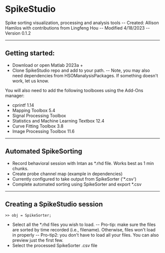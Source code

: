 # SpikeStudio
Spike sorting visualization, processing and analysis tools
    -- Created: Allison Hamilos with contributions from Lingfeng Hou
    -- Modified 4/18/2023
    -- Version 0.1.2

-------------------------
## Getting started:

- Download or open Matlab 2023a + 
- Clone SpikeStudio repo and add to your path. 
    -- Note, you may also need dependencies from HSOManalysisPackages. If something doesn't work, let us know.

You will also need to add the following toolboxes using the Add-Ons manager:

- cprintf 1.14
- Mapping Toolbox 5.4
- Signal Processing Toolbox
- Statistics and Machine Learning Textbox 12.4
- Curve Fitting Toolbox 3.8
- Image Processing Toolbox 11.6

--------------------------
## Automated SpikeSorting

- Record behavioral session with Intan as *.rhd file. Works best as 1 min chunks.
- Create probe channel map (example in dependencies)
- Currently configured to take output from SpikeSorter ('*.csv')
- Complete automated sorting using SpikeSorter and export *.csv

---------------------------
## Creating a SpikeStudio session

    >> obj = SpikeSorter;
    
- Select all the *.rhd files you wish to load. 
    -- Pro-tip: make sure the files are sorted by time recorded (i.e., filename). Otherwise, files won't load in properly
    -- Pro-tip2: you don't have to load all your files. You can also preview just the first few.
- Select the processed SpikeSorter .csv file
